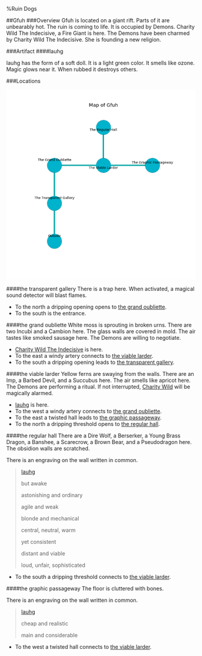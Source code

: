 %Ruin Dogs

##Gfuh
###Overview
Gfuh is located on a giant rift. Parts of it are unbearably hot. The ruin is coming to life. It is occupied by Demons. <a name="Charity-Wild-The-Indecisive"></a>Charity Wild The Indecisive, a Fire Giant is here. The Demons have been charmed by Charity Wild The Indecisive. She  is founding a new religion. 



###Artifact
####<a name="Iauhg"></a>Iauhg


Iauhg has the form of a soft doll. It is a light green color. It smells like ozone. Magic glows near it. When rubbed it destroys others. 





###Locations


![](../v2/images/Gfuh.png)

####<a name="the-transparent-gallery"></a>the transparent gallery
There is a trap here. When activated, a magical sound detector will blast flames. 



* To the north a dripping opening opens to [the grand oubliette](#the-grand-oubliette).
* To the south is the entrance.


####<a name="the-grand-oubliette"></a>the grand oubliette
White moss is sprouting in broken urns. There are two Incubi and a Cambion here. The glass walls are covered in mold. The air tastes like smoked sausage here. The Demons are willing to negotiate. 



* [Charity Wild The Indecisive](#Charity-Wild-The-Indecisive) is here.
* To the east a windy artery connects to [the viable larder](#the-viable-larder).
* To the south a dripping opening leads to [the transparent gallery](#the-transparent-gallery).


####<a name="the-viable-larder"></a>the viable larder
Yellow ferns are swaying from the walls. There are an Imp, a Barbed Devil, and a Succubus here. The air smells like apricot here. The Demons are performing a ritual. If not interrupted, [Charity Wild](#Charity-Wild) will be magically alarmed. 



* [Iauhg](#Iauhg) is here.
* To the west a windy artery connects to [the grand oubliette](#the-grand-oubliette).
* To the east a twisted hall leads to [the graphic passageway](#the-graphic-passageway).
* To the north a dripping threshold opens to [the regular hall](#the-regular-hall).


####<a name="the-regular-hall"></a>the regular hall
There are a Dire Wolf, a Berserker, a Young Brass Dragon, a Banshee, a Scarecrow, a Brown Bear, and a Pseudodragon here. The obsidion walls are scratched. 

There is an engraving on the wall written in common. 

> [Iauhg](#Iauhg)
>
> but awake
>
> astonishing and ordinary
>
> agile and weak
>
> blonde and mechanical
>
> central, neutral, warm
>
> yet consistent
>
> distant and viable
>
> loud, unfair, sophisticated
>


* To the south a dripping threshold connects to [the viable larder](#the-viable-larder).


####<a name="the-graphic-passageway"></a>the graphic passageway
The floor is cluttered with bones. 

There is an engraving on the wall written in common. 

> [Iauhg](#Iauhg)
>
> cheap and realistic
>
> main and considerable
>


* To the west a twisted hall connects to [the viable larder](#the-viable-larder).


